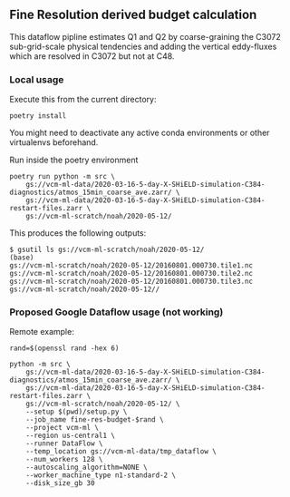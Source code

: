 ## Fine Resolution derived budget calculation

This dataflow pipline estimates Q1 and Q2 by coarse-graining the C3072 sub-grid-scale physical tendencies and adding the
vertical eddy-fluxes which are resolved in C3072 but not at C48.

### Local usage


Execute this from the current directory:

    poetry install

You might need to deactivate any active conda environments or other virtualenvs beforehand.

Run inside the poetry environment

    poetry run python -m src \
        gs://vcm-ml-data/2020-03-16-5-day-X-SHiELD-simulation-C384-diagnostics/atmos_15min_coarse_ave.zarr/ \
        gs://vcm-ml-data/2020-03-16-5-day-X-SHiELD-simulation-C384-restart-files.zarr \
        gs://vcm-ml-scratch/noah/2020-05-12/


This produces the following outputs:
```
$ gsutil ls gs://vcm-ml-scratch/noah/2020-05-12/                                                                                                                                                                                                                       (base)
gs://vcm-ml-scratch/noah/2020-05-12/20160801.000730.tile1.nc
gs://vcm-ml-scratch/noah/2020-05-12/20160801.000730.tile2.nc
gs://vcm-ml-scratch/noah/2020-05-12/20160801.000730.tile3.nc
gs://vcm-ml-scratch/noah/2020-05-12//
```


### Proposed Google Dataflow  usage (not working)

Remote example:

    rand=$(openssl rand -hex 6)

    python -m src \
        gs://vcm-ml-data/2020-03-16-5-day-X-SHiELD-simulation-C384-diagnostics/atmos_15min_coarse_ave.zarr/ \
        gs://vcm-ml-data/2020-03-16-5-day-X-SHiELD-simulation-C384-restart-files.zarr \
        gs://vcm-ml-scratch/noah/2020-05-12/ \
        --setup $(pwd)/setup.py \
        --job_name fine-res-budget-$rand \
        --project vcm-ml \
        --region us-central1 \
        --runner DataFlow \
        --temp_location gs://vcm-ml-data/tmp_dataflow \
        --num_workers 128 \
        --autoscaling_algorithm=NONE \
        --worker_machine_type n1-standard-2 \
        --disk_size_gb 30
